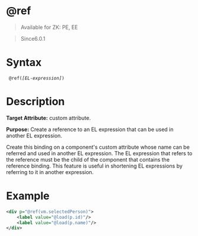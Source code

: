 # @ref
> Available for ZK: PE, EE

> Since6.0.1

Syntax
======

` @ref(`*`[EL-expression]`*`) `

Description
===========

**Target Attribute:** custom attribute.

**Purpose:** Create a reference to an EL expression that can be used in another EL expression.

Create this binding on a component's custom attribute whose name can be referred and used in another EL expression. The EL expression that refers to the reference must be the child of the component that contains the reference binding. This feature is useful in shortening EL expressions by referring to it in another expression.

Example
=======

``` xml
<div p="@ref(vm.selectedPerson)">
    <label value="@load(p.id)"/>
    <label value="@load(p.name)"/>
</div>
```
